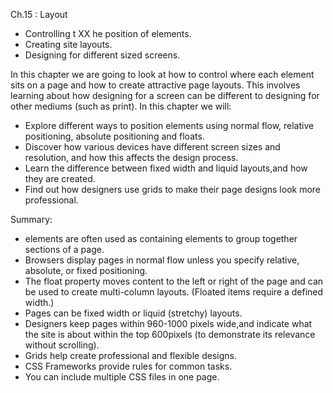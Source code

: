Ch.15 : Layout

- Controlling t XX he position of elements.
- Creating site layouts.
- Designing for different sized screens.

In this chapter we are going to look at how to control where each element sits on a page and how to create attractive page layouts.
This involves learning about how designing for a screen can be different to designing for other mediums (such as print). In this
chapter we will:

- Explore different ways to position elements using normal flow, relative positioning, absolute positioning and floats.
- Discover how various devices have different screen sizes and resolution, and how this affects the design process.
- Learn the difference between fixed width and liquid layouts,and how they are created.
- Find out how designers use grids to make their page designs look more professional.

Summary:

- <div> elements are often used as containing elements to group together sections of a page.
- Browsers display pages in normal flow unless you specify relative, absolute, or fixed positioning.
- The float property moves content to the left or right of the page and can be used to create multi-column layouts. (Floated items require a defined width.)
- Pages can be fixed width or liquid (stretchy) layouts.
- Designers keep pages within 960-1000 pixels wide,and indicate what the site is about within the top 600pixels (to demonstrate its relevance without scrolling).
- Grids help create professional and flexible designs.
- CSS Frameworks provide rules for common tasks.
- You can include multiple CSS files in one page.
